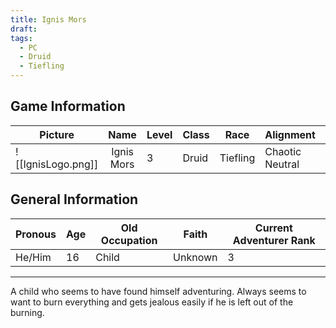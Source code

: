 ```yaml
---
title: Ignis Mors
draft: 
tags:
  - PC
  - Druid
  - Tiefling
---
```

## Game Information

| Picture            |    Name    | Level | Class | Race     | Alignment       | Status |
| ------------------ | :--------: | ----- | ----- | -------- | --------------- | :----: |
| ![[IgnisLogo.png]] | Ignis Mors | 3     | Druid | Tiefling | Chaotic Neutral | Alive  |

## General Information

| Pronous | Age | Old Occupation | Faith   | Current Adventurer Rank |
| ------- | --- | -------------- | ------- | ----------------------- |
| He/Him  | 16  | Child          | Unknown | 3                       |
___

A child who seems to have found himself adventuring. Always seems to want to burn everything and gets jealous easily if he is left out of the burning.